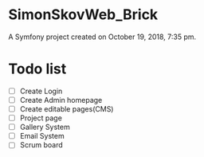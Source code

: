 SimonSkovWeb_Brick
==================

A Symfony project created on October 19, 2018, 7:35 pm.

# Todo list
- [ ] Create Login
- [ ] Create Admin homepage
- [ ] Create editable pages(CMS)
- [ ] Project page
- [ ] Gallery System
- [ ] Email System
- [ ] Scrum board
